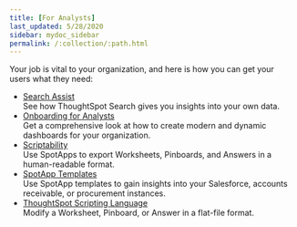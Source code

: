 ```yaml
---
title: [For Analysts]
last_updated: 5/28/2020
sidebar: mydoc_sidebar
permalink: /:collection/:path.html
---
```


Your job is vital to your organization, and here is how you can get your users what they need:

<ul>
<li><a href="search-assist.html">Search Assist</a><br>See how ThoughtSpot Search gives you insights into your own data.</li>
<li><a href="analyst-onboarding.html">Onboarding for Analysts</a><br>Get a comprehensive look at how to create modern and dynamic dashboards for your organization.</li>
<li><a href="scriptability.html">Scriptability</a><br>Use SpotApps to export Worksheets, Pinboards, and Answers in a human-readable format.</li>
<li><a href="app-templates.html">SpotApp Templates</a><br>Use SpotApp templates to gain insights into your Salesforce, accounts receivable, or procurement instances.</li>
<li><a href="tsl.html">ThoughtSpot Scripting Language</a><br>Modify a Worksheet, Pinboard, or Answer in a flat-file format.</li>
</ul>
